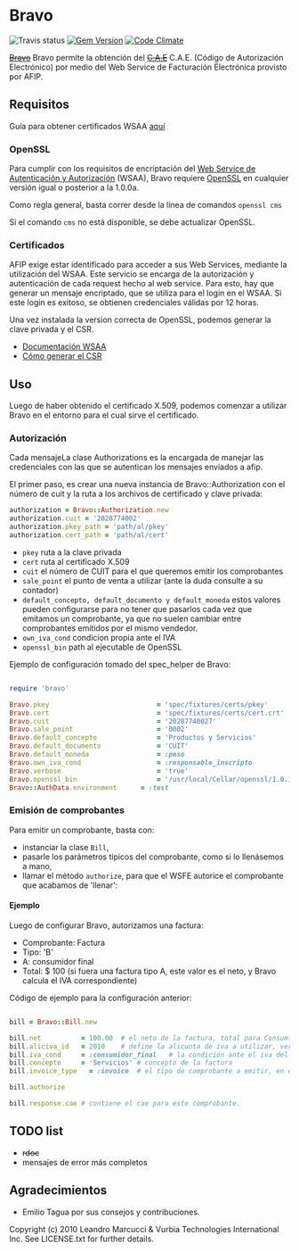 # Bravo
![Travis status](https://travis-ci.org/leanucci/bravo.png)
[![Gem Version](https://badge.fury.io/rb/bravo.png)](http://badge.fury.io/rb/bravo)
[![Code Climate](https://codeclimate.com/repos/5292a01e89af7e473304513a/badges/4a29fbaff3d74a23e634/gpa.png)](https://codeclimate.com/repos/5292a01e89af7e473304513a/feed)

[~~Bravo~~](http://images.coveralia.com/audio/b/Bravo-Desierto_Sin_Amor-Frontal.jpg) Bravo permite la obtenci&oacute;n del [~~C.A.E~~](http://www.muevamueva.com/masmusica/latina/cae/images/fotos.5.gif) C.A.E. (C&oacute;digo de Autorizaci&oacute;n Electr&oacute;nico) por medio del Web Service de Facturaci&oacute;n Electr&oacute;nica provisto por AFIP.

## Requisitos

Guía para obtener certificados WSAA [aquí](http://www.afip.gov.ar/ws/WSAA/cert-req-howto.txt)
### OpenSSL

Para cumplir con los requisitos de encriptación del [Web Service de Autenticación y Autorización](http://www.afip.gov.ar/ws/WSAA/README.txt) (WSAA), Bravo requiere [OpenSSL](http://openssl.org) en cualquier versión igual o posterior a la 1.0.0a.

Como regla general, basta correr desde la línea de comandos ```openssl cms```

Si el comando ```cms``` no está disponible, se debe actualizar OpenSSL.

### Certificados

AFIP exige estar identificado para acceder a sus Web Services, mediante la utilización del WSAA. Este servicio se encarga de la autorización y autenticación de cada request hecho al web service. Para esto, hay que generar un mensaje encriptado, que se utiliza para el login en el WSAA. Si este login es exitoso, se obtienen credenciales válidas por 12 horas.

Una vez instalada la version correcta de OpenSSL, podemos generar la clave privada y el CSR.

* [Documentación WSAA](http://www.afip.gov.ar/ws/WSAA/Especificacion_Tecnica_WSAA_1.2.0.pdf)
* [Cómo generar el CSR](https://gist.github.com/leanucci/7520622)


## Uso

Luego de haber obtenido el certificado X.509, podemos comenzar a utilizar Bravo en el entorno para el cual sirve el certificado.

### Autorización

Cada mensajeLa clase Authorizations es la encargada de manejar las credenciales con las que se autentican los mensajes
enviados a afip.

El primer paso, es crear una nueva instancia de Bravo::Authorization con el número de cuit y la ruta a los
archivos de certificado y clave privada:

```ruby
authorization = Bravo::Authorization.new
authorization.cuit = '2028774002'
authorization.pkey_path = 'path/al/pkey'
authorization.cert_path = 'path/al/cert'
```



* ```pkey``` ruta a la clave privada
* ```cert``` ruta al certificado X.509
* ```cuit``` el número de CUIT para el que queremos emitir los comprobantes
* ```sale_point``` el punto de venta a utilizar (ante la duda consulte a su contador)
* ```default_concepto, default_documento y default_moneda``` estos valores pueden configurarse para no tener que pasarlos cada vez que emitamos un comprobante, ya que no suelen cambiar entre comprobantes emitidos por el mismo vendedor.
* ```own_iva_cond``` condicion propia ante el IVA
* ```openssl_bin``` path al ejecutable de OpenSSL


Ejemplo de configuración tomado del spec_helper de Bravo:

```ruby

require 'bravo'

Bravo.pkey              			 = 'spec/fixtures/certs/pkey'
Bravo.cert              			 = 'spec/fixtures/certs/cert.crt'
Bravo.cuit              			 = '20287740027'
Bravo.sale_point        			 = '0002'
Bravo.default_concepto  			 = 'Productos y Servicios'
Bravo.default_documento 			 = 'CUIT'
Bravo.default_moneda    			 = :peso
Bravo.own_iva_cond      			 = :responsable_inscripto
Bravo.verbose           			 = 'true'
Bravo.openssl_bin       			 = '/usr/local/Cellar/openssl/1.0.1e/bin/openssl'
Bravo::AuthData.environment		 = :test

```

### Emisión de comprobantes

Para emitir un comprobante, basta con:

* instanciar la clase `Bill`,
* pasarle los parámetros típicos del comprobante, como si lo llenásemos a mano,
* llamar el método `authorize`, para que el WSFE autorice el comprobante que acabamos de 'llenar':

#### Ejemplo

Luego de configurar Bravo, autorizamos una factura:

* Comprobante: Factura
* Tipo: 'B'
* A: consumidor final
* Total: $ 100 (si fuera una factura tipo A, este valor es el neto, y Bravo calcula el IVA correspondiente)


Código de ejemplo para la configuración anterior:

```ruby

bill = Bravo::Bill.new

bill.net          = 100.00	# el neto de la factura, total para Consumidor final
bill.aliciva_id   = 2010	# define la alicuota de iva a utilizar, ver archivo constants.
bill.iva_cond     = :consumidor_final	# la condición ante el iva del 	comprador
bill.concepto     = 'Servicios'	# concepto de la factura
bill.invoice_type 	= :invoice	# el tipo de comprobante a emitir, en este caso factura.

bill.authorize

bill.response.cae # contiene el cae para este comprobante.

```

## TODO list

* ~~rdoc~~
* mensajes de error m&aacute;s completos


## Agradecimientos

* Emilio Tagua por sus consejos y contribuciones.

Copyright (c) 2010 Leandro Marcucci  & Vurbia Technologies International Inc. See LICENSE.txt for further details.
